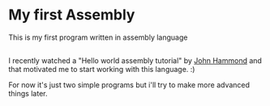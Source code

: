 # My first Assembly
This is my first program written in assembly language


##
I recently watched a "Hello world assembly tutorial" by [John Hammond](https://www.youtube.com/watch?v=HgEGAaYdABA&t=600s) and that motivated me to start working with this language. :)

For now it's just two simple programs but i'll try to make more advanced things later.
